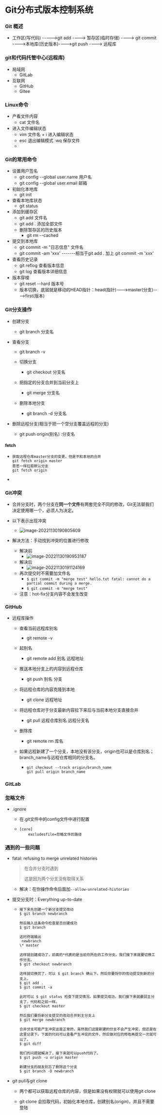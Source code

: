 # Git分布式版本控制系统

### Git 概述

* 工作区(写代码) ----->git add ----> 暂存区(临时存储) ----> git commit ---->本地库(历史版本)---->git push ----> 远程库

### git和代码托管中心(远程库)

* 局域网
  * GitLab
* 互联网
  * GitHub
  * Gitee

### Linux命令

* 产看文件内容
  * cat 文件名
* 进入文件编辑状态
  * vim 文件名      + i        进入编辑状态
  * esc 退出编辑模式     :wq   保存文件
  * 

### Git的常用命令

* 设置用户签名
  * git config --global user.name 用户名
  * git config --global user.email 邮箱
* 初始化本地库
  * git init
* 查看本地库状态
  * git status
* 添加到缓存区
  * git add 文件名
  * git add .     添加全部文件
  * 删除暂存区的历史版本
    * git rm --cached <file>
* 提交到本地库
  * git commit -m "日志信息" 文件名
  * git commit -am 'xxx'           -------相当于git add . 加上 git commit -m 'xxx'
* 查看历史记录
  * git reflog	查看版本信息
  * git log      查看版本详细信息
* 版本穿梭
  * git reset --hard 版本号
  * 版本切换，底层就是移动的HEAD指针：head(指针)--->master(分支)---->first(版本)

### Git分支操作

* 创建分支

  * git branch 分支名
* 查看分支
  * git branch -v


  * 切换分支

    * git checkout 分支名
  * 把指定的分支合并到当前分支上

    * git merge 分支名
  * 删除本地分支

    * git branch -d 分支名

* 删除远程分支(相当于把一个空分支覆盖远程的分支)
  * git push origin(别名) :分支名

#### fetch

* ```
  获取远程仓库master分支的变更，但是不和本地的合并
  git fetch origin master
  意思一样拉取默认分支
  git fetch origin
  ```

* 

### Git冲突

* 合并分支时，两个分支在**同一个文件**有两套完全不同的修改，Git无法替我们决定使用哪一个，必须人为决定。
* 以下表示出现冲突
  * ![image-20221130190805609](C:\Users\LiuXiaoLong\AppData\Roaming\Typora\typora-user-images\image-20221130190805609.png)

* 解决方法：手动找到冲突的位置进行修改
  * 解决前
    * ![image-20221130190953187](C:\Users\LiuXiaoLong\AppData\Roaming\Typora\typora-user-images\image-20221130190953187.png)
  * 解决后
    * ![image-20221130191124169](C:\Users\LiuXiaoLong\AppData\Roaming\Typora\typora-user-images\image-20221130191124169.png)
  * 再次提交时不需要加文件名
    * ``$ git commit -m "merge test" hello.txt
      fatal: cannot do a partial commit during a merge.``
    * ``$ git commit -m "merge test"``
  * 注意：hot-fix分支内容不会发生改变

### GitHub

* 远程库操作

  * 查看当前远程库别名
    * git remote -v
    
  * 起别名
    * git remote add 别名 远程地址
    
  * 推送本地分支上的内容到远程仓库
    * git push 别名 分支
    
  * 将远程仓库的内容克隆到本地
    * git clone 远程地址
    
  * 将远程仓库对于分支最新内容拉下来后与当前本地分支直接合并
    * git pull 远程仓库别名 远程分支名

  * 删除库

    * git remote rm 库名
  
  * 如果远程新建了一个分支，本地没有该分支，origin也可以是仓库别名；branch_name与远程仓库相同的分支名。
  
    * ```
      git checkout --track origin/branch_name
      git pull origin branch_name
      ```

### GitLab

 

### 忽略文件

* .ignore

  * 在.git文件中的config文件中进行配置

  * ````
    [core]
    	excludesfile=忽略文件的路径

### 遇到的一些问题

* fatal: refusing to merge unrelated histories

  > 在合并分支时遇到
  >
  > 这是因为两个分支没有取得关系

  * 解决：在你操作命令后面加`--allow-unrelated-histories`

* 提交分支时：Everything up-to-date

  * ```
    接下来先创建一个新分支提交改动
    $ git branch newbranch
    
    然后输入这条命令检查是否创建成功
    $ git branch
    
    这时终端输出
     newbranch
    \* master
    
    这样就创建成功了，前面的*代表的是当前你所在的工作分支。我们接下来就要切换工作分支。
    $ git checkout newbranch
    
    这样就切换完了，可以 $ git branch 确认下。然后你要将你的改动提交到新的分支上。
    $ git add .
    $ git commit -a
    
    此时可以 $ git status 检查下提交情况。如果提交成功，我们接下来就要回主分支了，代码和之前一样。
    $ git checkout master
    
    然后我们要将新分支提交的改动合并到主分支上
    $ git merge newbranch
    
    合并分支可能产生冲突这是正常的，虽然我们这是新建的分支不会产生冲突，但还是在这里记录下。下面的代码可以查看产生冲突的文件，然后做对应的修改再提交一次就可以了。
    $ git diff
    
    我们的问题就解决了，接下来就可以push代码了。
    $ git push -u origin master
    
    新建分支的朋友别忘了删除这个分支
    $ git branch -D newbranch
    ```

* git pull与git clone
  * 两个都可以获取远程仓库的内容，但是如果没有权限就可以使用git clone
  
  * git clone 会拉取代码，初始化本地仓库，创建别名(origin)，并且不需要登陆